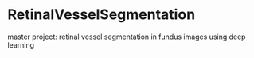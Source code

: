 # RetinalVesselSegmentation
master project: retinal vessel segmentation in fundus images using deep learning
